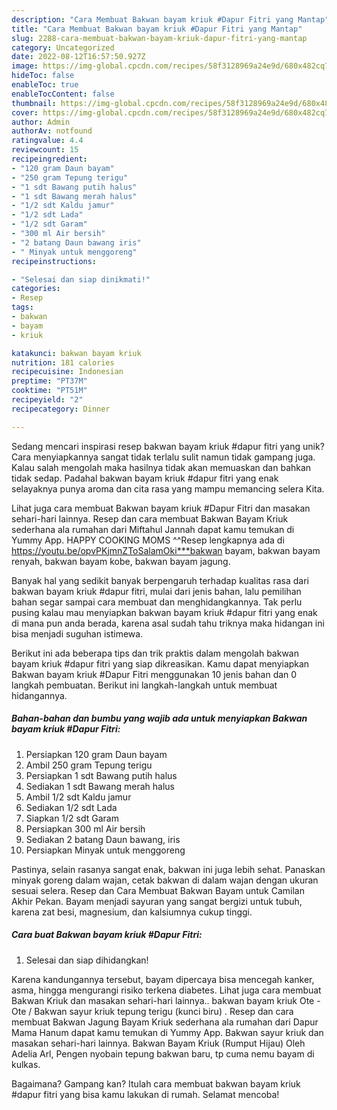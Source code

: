 ```yaml
---
description: "Cara Membuat Bakwan bayam kriuk #Dapur Fitri yang Mantap"
title: "Cara Membuat Bakwan bayam kriuk #Dapur Fitri yang Mantap"
slug: 2288-cara-membuat-bakwan-bayam-kriuk-dapur-fitri-yang-mantap
category: Uncategorized
date: 2022-08-12T16:57:50.927Z
image: https://img-global.cpcdn.com/recipes/58f3128969a24e9d/680x482cq70/bakwan-bayam-kriuk-dapur-fitri-foto-resep-utama.jpg
hideToc: false
enableToc: true
enableTocContent: false
thumbnail: https://img-global.cpcdn.com/recipes/58f3128969a24e9d/680x482cq70/bakwan-bayam-kriuk-dapur-fitri-foto-resep-utama.jpg
cover: https://img-global.cpcdn.com/recipes/58f3128969a24e9d/680x482cq70/bakwan-bayam-kriuk-dapur-fitri-foto-resep-utama.jpg
author: Admin
authorAv: notfound
ratingvalue: 4.4
reviewcount: 15
recipeingredient:
- "120 gram Daun bayam"
- "250 gram Tepung terigu"
- "1 sdt Bawang putih halus"
- "1 sdt Bawang merah halus"
- "1/2 sdt Kaldu jamur"
- "1/2 sdt Lada"
- "1/2 sdt Garam"
- "300 ml Air bersih"
- "2 batang Daun bawang iris"
- " Minyak untuk menggoreng"
recipeinstructions:

- "Selesai dan siap dinikmati!"
categories:
- Resep
tags:
- bakwan
- bayam
- kriuk

katakunci: bakwan bayam kriuk 
nutrition: 181 calories
recipecuisine: Indonesian
preptime: "PT37M"
cooktime: "PT51M"
recipeyield: "2"
recipecategory: Dinner

---
```





Sedang mencari inspirasi resep bakwan bayam kriuk #dapur fitri yang unik? Cara menyiapkannya sangat tidak terlalu sulit namun tidak gampang juga. Kalau salah mengolah maka hasilnya tidak akan memuaskan dan bahkan tidak sedap. Padahal bakwan bayam kriuk #dapur fitri yang enak selayaknya punya aroma dan cita rasa yang mampu memancing selera Kita.





Lihat juga cara membuat Bakwan bayam kriuk #Dapur Fitri dan masakan sehari-hari lainnya. Resep dan cara membuat Bakwan Bayam Kriuk sederhana ala rumahan dari Miftahul Jannah dapat kamu temukan di Yummy App. HAPPY COOKING MOMS ^^Resep lengkapnya ada di https://youtu.be/opvPKjmnZToSalamOki***bakwan bayam, bakwan bayam renyah, bakwan bayam kobe, bakwan bayam jagung.

Banyak hal yang sedikit banyak berpengaruh terhadap kualitas rasa dari bakwan bayam kriuk #dapur fitri, mulai dari jenis bahan, lalu pemilihan bahan segar sampai cara membuat dan menghidangkannya. Tak perlu pusing kalau mau menyiapkan bakwan bayam kriuk #dapur fitri yang enak di mana pun anda berada, karena asal sudah tahu triknya maka hidangan ini bisa menjadi suguhan istimewa.






Berikut ini ada beberapa tips dan trik praktis dalam mengolah bakwan bayam kriuk #dapur fitri yang siap dikreasikan. Kamu dapat menyiapkan Bakwan bayam kriuk #Dapur Fitri menggunakan 10 jenis bahan dan 0 langkah pembuatan. Berikut ini langkah-langkah untuk membuat hidangannya.

<!--inarticleads1-->

##### Bahan-bahan dan bumbu yang wajib ada untuk menyiapkan Bakwan bayam kriuk #Dapur Fitri:

1. Persiapkan 120 gram Daun bayam
1. Ambil 250 gram Tepung terigu
1. Persiapkan 1 sdt Bawang putih halus
1. Sediakan 1 sdt Bawang merah halus
1. Ambil 1/2 sdt Kaldu jamur
1. Sediakan 1/2 sdt Lada
1. Siapkan 1/2 sdt Garam
1. Persiapkan 300 ml Air bersih
1. Sediakan 2 batang Daun bawang, iris
1. Persiapkan  Minyak untuk menggoreng


Pastinya, selain rasanya sangat enak, bakwan ini juga lebih sehat. Panaskan minyak goreng dalam wajan, cetak bakwan di dalam wajan dengan ukuran sesuai selera. Resep dan Cara Membuat Bakwan Bayam untuk Camilan Akhir Pekan. Bayam menjadi sayuran yang sangat bergizi untuk tubuh, karena zat besi, magnesium, dan kalsiumnya cukup tinggi. 

<!--inarticleads2-->

##### Cara buat Bakwan bayam kriuk #Dapur Fitri:


1. Selesai dan siap dihidangkan!

Karena kandungannya tersebut, bayam dipercaya bisa mencegah kanker, asma, hingga mengurangi risiko terkena diabetes. Lihat juga cara membuat Bakwan Kriuk dan masakan sehari-hari lainnya.. bakwan bayam kriuk Ote - Ote / Bakwan sayur kriuk tepung terigu (kunci biru) . Resep dan cara membuat Bakwan Jagung Bayam Kriuk sederhana ala rumahan dari Dapur Mama Hanum dapat kamu temukan di Yummy App. Bakwan sayur kriuk dan masakan sehari-hari lainnya. Bakwan Bayam Kriuk (Rumput Hijau) Oleh Adelia Arl, Pengen nyobain tepung bakwan baru, tp cuma nemu bayam di kulkas. 

Bagaimana? Gampang kan? Itulah cara membuat bakwan bayam kriuk #dapur fitri yang bisa kamu lakukan di rumah. Selamat mencoba!

